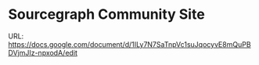 # Sourcegraph Community Site

URL: https://docs.google.com/document/d/1ILy7N7SaTnpVc1suJqocyvE8mQuPBDVjmJIz-npxodA/edit
